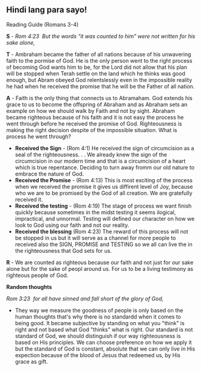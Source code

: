 ## Hindi lang para sayo!
Reading Guide (Romans 3-4)

__S__ - _Rom 4:23  But the words “it was counted to him” were not written for his sake alone,_

__T__ - Ambraham became the father of all nations because of his unwavering faith to the pormise of God. He is the only person went to the right process of becoming God wants him to be, for the Lord did not allow that his plan will be stopped when Terah settle on the land which he thinks was good enough, but Abram obeyed God relentslessly even in the impossible reality he had when he received the promise that he will be the Father of all nation. 

__A__ - Faith is the only thing that connects us to Abramaham. God extends his grace to us to become the offspring of Abraham and as Abraham sets an example on how we should walk by Faith and not by sight. Abraham became righteous because of his faith and it is not easy the process he went through before he received the promise of God. Righteousness is making the right decision despite of the impossible situation. What is process he went through?

 - __Received the Sign__ - (Rom 4:1) He received the sign of circumcision as a seal of the righteousness. . . We already knew the sign of the circumcision in our modern time and that is a circumcision of a heart which is true repentance. Deciding to turn away fromm our old nature to embrace the nature of God.
 - __Received the Promise__ - (Rom 4:13) This is most exciting of the process when we received the promise it gives us diffirent level of Joy, because who we are to be promised by the God of all creation. We are gratefully received it.
 - __Received the testing__ - (Rom 4:19) The stage of process we want finish quickly because sometimes in the midst testing it seems ilogical, impractical, and unnormal. Testing will defined our character on how we look to God using our faith and not our reality.
 - __Received the blessing__ (Rom 4:23) The reward of this process will not be stopped in us but it will serve as a channel for more people to received also the SIGN, PROMISE and TESTING so we all can live the in the righteousness that God sets for us.

__R__ - We are counted as righteous because our faith and not just for our sake alone but for the sake of peopl around us. For us to be a living testimony as righteous people of God.


__Random thoughts__

_Rom 3:23  for all have sinned and fall short of the glory of God,_
 - They way we measure the goodness of people is only based on the human thoughts that's why there is no standardd when it comes to being good. It became subjective by standing on what you "think" is right and not based what God "thinks" what is right. Our standard is not standard of God, we should distinguish if our way righteousness is based on His principles. We can choose preference on how we apply it but the standard of God is constant, absolute that we can only live in His expection because of the blood of Jesus that redeemed us, by His grace as gift.